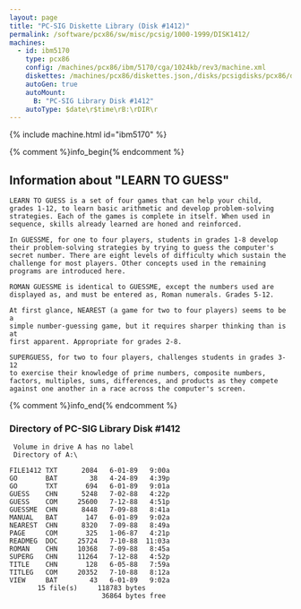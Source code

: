 ```yaml
---
layout: page
title: "PC-SIG Diskette Library (Disk #1412)"
permalink: /software/pcx86/sw/misc/pcsig/1000-1999/DISK1412/
machines:
  - id: ibm5170
    type: pcx86
    config: /machines/pcx86/ibm/5170/cga/1024kb/rev3/machine.xml
    diskettes: /machines/pcx86/diskettes.json,/disks/pcsigdisks/pcx86/diskettes.json
    autoGen: true
    autoMount:
      B: "PC-SIG Library Disk #1412"
    autoType: $date\r$time\rB:\rDIR\r
---
```


{% include machine.html id="ibm5170" %}

{% comment %}info_begin{% endcomment %}

## Information about "LEARN TO GUESS"

    LEARN TO GUESS is a set of four games that can help your child,
    grades 1-12, to learn basic arithmetic and develop problem-solving
    strategies. Each of the games is complete in itself. When used in
    sequence, skills already learned are honed and reinforced.
    
    In GUESSME, for one to four players, students in grades 1-8 develop
    their problem-solving strategies by trying to guess the computer's
    secret number. There are eight levels of difficulty which sustain the
    challenge for most players. Other concepts used in the remaining
    programs are introduced here.
    
    ROMAN GUESSME is identical to GUESSME, except the numbers used are
    displayed as, and must be entered as, Roman numerals. Grades 5-12.
    
    At first glance, NEAREST (a game for two to four players) seems to be a
    simple number-guessing game, but it requires sharper thinking than is at
    first apparent. Appropriate for grades 2-8.
    
    SUPERGUESS, for two to four players, challenges students in grades 3-12
    to exercise their knowledge of prime numbers, composite numbers,
    factors, multiples, sums, differences, and products as they compete
    against one another in a race across the computer's screen.
{% comment %}info_end{% endcomment %}


### Directory of PC-SIG Library Disk #1412

     Volume in drive A has no label
     Directory of A:\

    FILE1412 TXT      2084   6-01-89   9:00a
    GO       BAT        38   4-24-89   4:39p
    GO       TXT       694   6-01-89   9:01a
    GUESS    CHN      5248   7-02-88   4:22p
    GUESS    COM     25600   7-12-88   4:51p
    GUESSME  CHN      8448   7-09-88   8:41a
    MANUAL   BAT       147   6-01-89   9:02a
    NEAREST  CHN      8320   7-09-88   8:49a
    PAGE     COM       325   1-06-87   4:21p
    READMEG  DOC     25724   7-10-88  11:03a
    ROMAN    CHN     10368   7-09-88   8:45a
    SUPERG   CHN     11264   7-12-88   4:52p
    TITLE    CHN       128   6-05-88   7:59a
    TITLEG   COM     20352   7-10-88   8:12a
    VIEW     BAT        43   6-01-89   9:02a
           15 file(s)     118783 bytes
                           36864 bytes free
